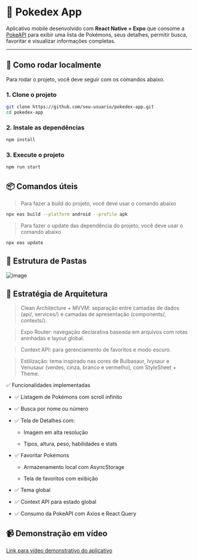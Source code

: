 # 📱 Pokedex App

Aplicativo mobile desenvolvido com **React Native + Expo** que consome a [PokeAPI](https://pokeapi.co/) para exibir uma lista de Pokémons, seus detalhes, permitir busca, favoritar e visualizar informações completas.

---

## 🚀 Como rodar localmente

Para rodar o projeto, você deve seguir com os comandos abaixo.

### 1. Clone o projeto

```bash
git clone https://github.com/seu-usuario/pokedex-app.git
cd pokedex-app
```

### 2. Instale as dependências

```bash
npm install
```

### 3. Execute o projeto

```bash
npm run start
```

## 📦 Comandos úteis

> Para fazer a build do projeto, você deve usar o comando abaixo

```sh
npx eas build --platform android --profile apk
```

> Para fazer o update das dependência do projeto, você deve usar o comando abaixo

```sh
npx eas update
```

## 🧱 Estrutura de Pastas
![image](https://github.com/user-attachments/assets/10b35bcb-1a22-4a90-b9a6-27d113db4628)


## 🧠 Estratégia de Arquitetura
> Clean Architecture + MVVM: separação entre camadas de dados (api/, services/) e camadas de apresentação (components/, contexts/).

> Expo Router: navegação declarativa baseada em arquivos com rotas aninhadas e layout global.

> Context API: para gerenciamento de favoritos e modo escuro.

> Estilização: tema inspirado nas cores de Bulbasaur, Ivysaur e Venusaur (verdes, cinza, branco e vermelho), com StyleSheet + Theme.

✅ Funcionalidades implementadas
* ✅ Listagem de Pokémons com scroll infinito

* ✅ Busca por nome ou número

* ✅ Tela de Detalhes com:

   - Imagem em alta resolução

   - Tipos, altura, peso, habilidades e stats

* ✅ Favoritar Pokémons

   - Armazenamento local com AsyncStorage

   - Tela de favoritos com exibição

* ✅ Tema global

* ✅ Context API para estado global

* ✅ Consumo da PokeAPI com Axios e React Query

## 📹 Demonstração em vídeo

[Link para vídeo demonstrativo do aplicativo](https://drive.google.com/file/d/1zHEB0XLCcTMWuo8lfWwwyh4rzROLOlzZ/view?usp=drive_link)
